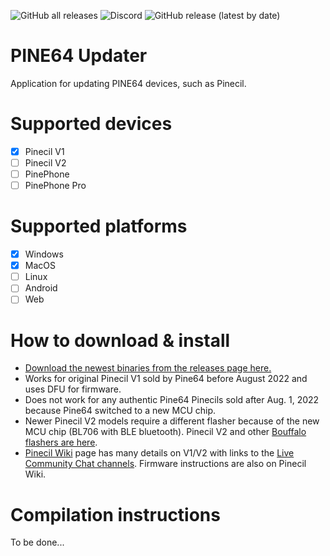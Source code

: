 ![GitHub all releases](https://img.shields.io/github/downloads/pine64/pine64_updater/total)
![Discord](https://img.shields.io/discord/463237927984693259?label=pine64_chat&style=flat)
![GitHub release (latest by date)](https://img.shields.io/github/v/release/pine64/pine64_updater?color=brightgreen)

# PINE64 Updater

Application for updating PINE64 devices, such as Pinecil.

# Supported devices

- [X] Pinecil V1
- [ ] Pinecil V2
- [ ] PinePhone
- [ ] PinePhone Pro

# Supported platforms

- [X] Windows
- [X] MacOS
- [ ] Linux
- [ ] Android
- [ ] Web

# How to download & install

- [Download the newest binaries from the releases page here.](https://github.com/pine64/pine64_updater/releases)
- Works for original Pinecil V1 sold by Pine64 before August 2022 and uses DFU for firmware.
- Does not work for any authentic Pine64 Pinecils sold after Aug. 1, 2022 because Pine64 switched to a new MCU chip.
- Newer Pinecil V2 models require a different flasher because of the new MCU chip (BL706 with BLE bluetooth). Pinecil V2 and other [Bouffalo flashers are here](https://github.com/pine64/blisp).
- [Pinecil Wiki](https://wiki.pine64.org/wiki/Pinecil) page has many details on V1/V2 with links to the [Live Community Chat channels](https://wiki.pine64.org/wiki/Pinecil#Live_Community_Chat). Firmware instructions are also on Pinecil Wiki.


# Compilation instructions

To be done...
